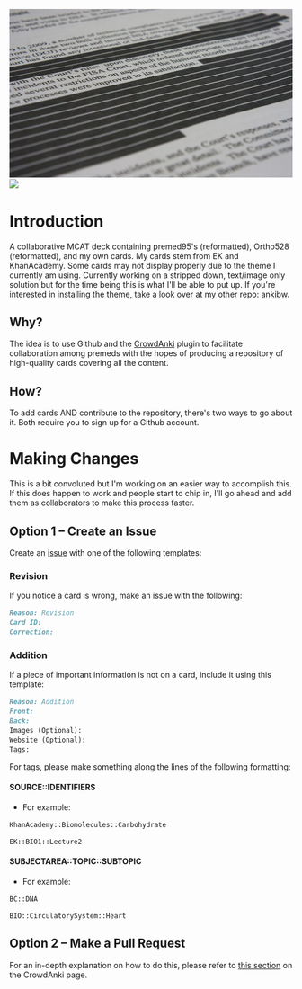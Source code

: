 <img src="/mcultra.jpg"></img>
<img src="https://img.shields.io/badge/card%20count-5800%2B-red.svg"></img>

# Introduction
A collaborative MCAT deck containing premed95's (reformatted), Ortho528 (reformatted), and my own cards. My cards stem from EK and KhanAcademy. Some cards may not display properly due to the theme I currently am using. Currently working on a stripped down, text/image only solution but for the time being this is what I'll be able to put up. If you're interested in installing the theme, take a look over at my other repo: [ankibw](https://github.com/capaldo/ankiBW).

## Why?
The idea is to use Github and the [CrowdAnki](https://github.com/Stvad/CrowdAnki) plugin to facilitate collaboration among premeds with the hopes of producing a repository of high-quality cards covering all the content.

## How?
To add cards AND contribute to the repository, there's two ways to go about it. Both require you to sign up for a Github account.

# Making Changes
This is a bit convoluted but I'm working on an easier way to accomplish this. If this does happen to work and people start to chip in, I'll go ahead and add them as collaborators to make this process faster.

## Option 1 – Create an Issue
Create an [issue](https://github.com/capaldo/MCUltra/issues/new) with one of the following templates:

### Revision
If you notice a card is wrong, make an issue with the following:
```markdown
Reason: Revision
Card ID:
Correction:
```

### Addition
If a piece of important information is not on a card, include it using this template:
```markdown
Reason: Addition
Front:
Back:
Images (Optional):
Website (Optional):
Tags:
```

For tags, please make something along the lines of the following formatting:
#### SOURCE::IDENTIFIERS
* For example: 
```
KhanAcademy::Biomolecules::Carbohydrate
```
```
EK::BIO1::Lecture2
```
#### SUBJECTAREA::TOPIC::SUBTOPIC
* For example:
```
BC::DNA
```
```
BIO::CirculatorySystem::Heart
```

## Option 2 – Make a Pull Request
For an in-depth explanation on how to do this, please refer to [this section](https://github.com/Stvad/CrowdAnki#how-to-collaborate-via-github) on the CrowdAnki page.
